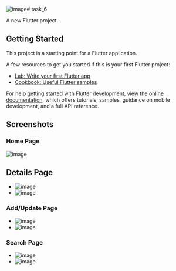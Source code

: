 ![image](https://github.com/user-attachments/assets/d7883fad-bafd-4d56-8a2e-1b48da4ee94b)# task_6

A new Flutter project.

## Getting Started

This project is a starting point for a Flutter application.

A few resources to get you started if this is your first Flutter project:

- [Lab: Write your first Flutter app](https://docs.flutter.dev/get-started/codelab)
- [Cookbook: Useful Flutter samples](https://docs.flutter.dev/cookbook)

For help getting started with Flutter development, view the
[online documentation](https://docs.flutter.dev/), which offers tutorials,
samples, guidance on mobile development, and a full API reference.
## Screenshots
### Home Page
![image](https://github.com/user-attachments/assets/c9589aa4-ab03-4abf-923e-72e91895f7ed)
## Details Page
- ![image](https://github.com/user-attachments/assets/c712be2c-2fb7-46d8-9900-538f04089b06)
- ![image](https://github.com/user-attachments/assets/d1284ec6-6056-4a33-84fb-e6d3f2efbc67)
### Add/Update Page
- ![image](https://github.com/user-attachments/assets/d11cf34f-f949-490d-9559-3c247ff2ec1a)
- ![image](https://github.com/user-attachments/assets/12a48067-5442-417c-91d4-9dfb221ceaf1)
### Search Page
- ![image](https://github.com/user-attachments/assets/d53534ad-3a73-413a-9005-c742a4d04e29)
- ![image](https://github.com/user-attachments/assets/f446ae93-98d2-46db-9b55-d6275e3ae538)



